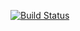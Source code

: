 [![Build Status](https://travis-ci.com/JodyFortuin/greetings-webapp.svg?branch=master)](https://travis-ci.com/JodyFortuin/greetings-webapp)
